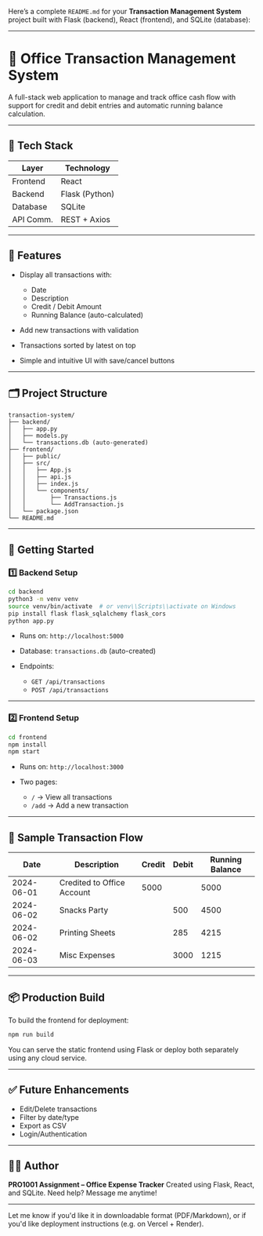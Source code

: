 Here’s a complete `README.md` for your **Transaction Management System** project built with Flask (backend), React (frontend), and SQLite (database):

---

# 💼 Office Transaction Management System

A full-stack web application to manage and track office cash flow with support for credit and debit entries and automatic running balance calculation.

---

## 🧱 Tech Stack

| Layer     | Technology     |
| --------- | -------------- |
| Frontend  | React          |
| Backend   | Flask (Python) |
| Database  | SQLite         |
| API Comm. | REST + Axios   |

---

## 📸 Features

* Display all transactions with:

  * Date
  * Description
  * Credit / Debit Amount
  * Running Balance (auto-calculated)
* Add new transactions with validation
* Transactions sorted by latest on top
* Simple and intuitive UI with save/cancel buttons

---

## 🗂 Project Structure

```
transaction-system/
├── backend/
│   ├── app.py
│   ├── models.py
│   └── transactions.db (auto-generated)
├── frontend/
│   ├── public/
│   ├── src/
│   │   ├── App.js
│   │   ├── api.js
│   │   ├── index.js
│   │   └── components/
│   │       ├── Transactions.js
│   │       └── AddTransaction.js
│   └── package.json
└── README.md
```

---

## 🚀 Getting Started

### 1️⃣ Backend Setup

```bash
cd backend
python3 -m venv venv
source venv/bin/activate  # or venv\\Scripts\\activate on Windows
pip install flask flask_sqlalchemy flask_cors
python app.py
```

* Runs on: `http://localhost:5000`
* Database: `transactions.db` (auto-created)
* Endpoints:

  * `GET /api/transactions`
  * `POST /api/transactions`

---

### 2️⃣ Frontend Setup

```bash
cd frontend
npm install
npm start
```

* Runs on: `http://localhost:3000`
* Two pages:

  * `/` → View all transactions
  * `/add` → Add a new transaction

---

## 📝 Sample Transaction Flow

| Date       | Description                | Credit | Debit | Running Balance |
| ---------- | -------------------------- | ------ | ----- | --------------- |
| 2024-06-01 | Credited to Office Account | 5000   |       | 5000            |
| 2024-06-02 | Snacks Party               |        | 500   | 4500            |
| 2024-06-02 | Printing Sheets            |        | 285   | 4215            |
| 2024-06-03 | Misc Expenses              |        | 3000  | 1215            |

---

## 📦 Production Build

To build the frontend for deployment:

```bash
npm run build
```

You can serve the static frontend using Flask or deploy both separately using any cloud service.

---

## ✅ Future Enhancements

* Edit/Delete transactions
* Filter by date/type
* Export as CSV
* Login/Authentication

---

## 👨‍💻 Author

**PRO1001 Assignment – Office Expense Tracker**
Created using Flask, React, and SQLite.
Need help? Message me anytime!

---

Let me know if you'd like it in downloadable format (PDF/Markdown), or if you'd like deployment instructions (e.g. on Vercel + Render).
